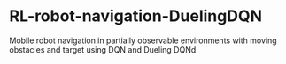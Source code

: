 # RL-robot-navigation-DuelingDQN
Mobile robot navigation in partially observable environments with moving obstacles and target using DQN and Dueling DQNd 
